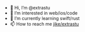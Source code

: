 - 👋 Hi, I’m @extrastu
- 👀 I’m interested in web/ios/code
- 🌱 I’m currently learning swift/rust
- 📫 How to reach me [jike/extrastu](https://web.okjike.com/u/3F7E70D2-E380-49C6-A9A5-905013A5735B)

<!---
extrastu/extrastu is a ✨ special ✨ repository because its `README.md` (this file) appears on your GitHub profile.
You can click the Preview link to take a look at your changes.
--->
